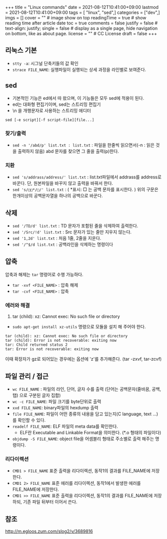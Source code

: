 +++
title = "Linux commands"
date = 2021-08-12T10:41:00+09:00
lastmod = 2021-08-12T10:41:00+09:00
tags = [ "linux", "sed",]
categories = ["dev",]
imgs = []
cover = "" # image show on top
readingTime = true # show reading time after article date
toc = true
comments = false
justify = false # text-align: justify;
single = false # display as a single page, hide navigation on bottom, like as about page.
license = "" # CC License
draft = false
+++
## 리눅스 기본
- `stty -a`: 시그널 단축키들의 값 확인
- `strace FILE_NAME`: 실행파일이 실행되는 상세 과정을 라인별로 보여준다.


## sed
- 기본적인 기능은 ed에서 따 왔으며, 이 기능들은 모두 sed에 적용이 된다.
- ed는 대화형 편집기이며, sed는 스트리밍 편집기
- \n 을 개행문자로 사용하는 스트리밍 에디터

`sed [-e script][-f script-file][file...]`

### 찾기/출력
- `sed -n '/abd/p' list.txt : list.txt` : 파일을 한줄씩 읽으면서(-n : 읽은 것을 출력하지 않음) abd 문자를 찾으면 그 줄을 출력(p)한다.

### 치환
- `sed 's/addrass/address/' list.txt` : list.txt파일에서 addrass를 address로 바꾼다. 단, 원본파일을 바꾸지 않고 출력을 바꿔서 한다.
- `sed 's/□□*/□/' list.txt` : ( *표시: □ 는 공백 문자를 표시한다. ) 위의 구문은 한개이상의 공백문자열을 하나의 공백으로 바꾼다.

## 삭제
- `sed '/TD/d' list.txt` : TD 문자가 포함된 줄을 삭제하여 출력한다.
- `sed '/Src/!d' list.txt` : Src 문자가 있는 줄만 지우지 않는다.
- `sed '1,2d' list.txt` : 처음 1줄, 2줄을 지운다.
- `sed '/^$/d list.txt` : 공백라인을 삭제하는 명령이다

## 압축
압축과 해제는 `tar` 명령어로 수행 가능하다. 
 - `tar -xvf <FILE_NAME>` : 압축 해제
 - `tar -cvf <FILE_NAME>` : 압축


### 에러와 해결
1. tar (child): xz: Cannot exec: No such file or directory
 - `sudo apt-get install xz-utils` 명령으로 모듈을 설치 해 주어야 한다.
```
tar (child): xz: Cannot exec: No such file or directory
tar (child): Error is not recoverable: exiting now
tar: Child returned status 2
tar: Error is not recoverable: exiting now
```

이때 확장자가 gz로 되어있는 경우에는 옵션에 'z'를 추가해준다. (tar -zxvf, tar-zcvf)


## 파일 관리 / 접근
- `wc FILE_NAME` : 파일의 라인, 단어, 글자 수를 출력 (단어는 공백문자(줄바꿈, 공백, 탭) 으로 구분된 글자 집합)
- `wc -c FILE_NAME`: 파일 크기를 byte단위로 출력
- `xxd FILE_NAME`: binary파일의 hexdump 출력
- `file FILE_NAME`: 파일이 어떤 종류의 내용을 담고 있는지(C language, text ...)를 확인할 수 있다.
- `readelf FILE_NAME`: ELF 파일의 meta data를 확인한다. 
  - ELF란 Executable and Linkable Format을 의미한다. (*.o 형태의 파일이다)
- `objdump -S FILE_NAME`: object file을 어셈블리 형태로 주소별로 출력 해주는 명령이다. 


### 리다이렉션
- `CMD1 > FILE_NAME` 표준 출력을 리다이렉션, 동작1의 결과를 FILE_NAME에 저장한다.
- `CMD1 2> FILE_NAME` 표준 에러를 리다이렉션, 동작1에서 발생한 에러를 FILE_NAME에 저장한다.
- `CMD1 >> FILE_NAME` 표준 출력을 리다이렉션, 동작1의 결과를 FILE_NAME에 저장하되, 기존 파일 뒤부터 이어서 쓴다.

## 참조
http://m.egloos.zum.com/slog2/v/3689816


